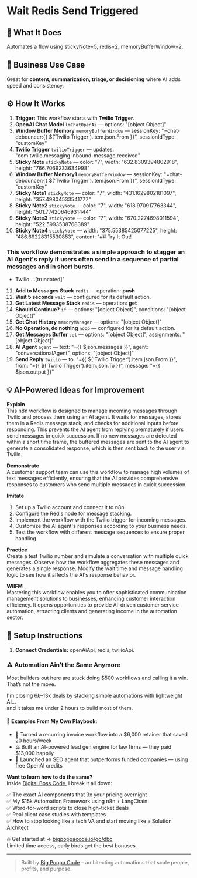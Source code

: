 # Wait Redis Send Triggered
## 🚀 What It Does
Automates a flow using stickyNote×5, redis×2, memoryBufferWindow×2.

## 💼 Business Use Case
Great for **content, summarization, triage, or decisioning** where AI adds speed and consistency.

## ⚙️ How It Works
1. **Trigger:** This workflow starts with **Twilio Trigger**.
2. **OpenAI Chat Model** `lmChatOpenAi` — options: "[object Object]"
3. **Window Buffer Memory** `memoryBufferWindow` — sessionKey: "=chat-debouncer:{{ $('Twilio Trigger').item.json.From }}", sessionIdType: "customKey"
4. **Twilio Trigger** `twilioTrigger` — updates: "com.twilio.messaging.inbound-message.received"
5. **Sticky Note** `stickyNote` — color: "7", width: "632.8309394802918", height: "766.7069233634998"
6. **Window Buffer Memory1** `memoryBufferWindow` — sessionKey: "=chat-debouncer:{{ $('Twilio Trigger').item.json.From }}", sessionIdType: "customKey"
7. **Sticky Note1** `stickyNote` — color: "7", width: "431.1629802181097", height: "357.49804533541777"
8. **Sticky Note2** `stickyNote` — color: "7", width: "618.970917763344", height: "501.77420646931444"
9. **Sticky Note3** `stickyNote` — color: "7", width: "670.2274698011594", height: "522.5993538768389"
10. **Sticky Note4** `stickyNote` — width: "375.55385425077225", height: "486.69228315530853", content: "## Try It Out!
### This workflow demonstrates a simple approach to stagger an AI Agent's reply if users often send in a sequence of partial messages and in short bursts.

* Twilio …[truncated]"
11. **Add to Messages Stack** `redis` — operation: **push**
12. **Wait 5 seconds** `wait` — configured for its default action.
13. **Get Latest Message Stack** `redis` — operation: **get**
14. **Should Continue?** `if` — options: "[object Object]", conditions: "[object Object]"
15. **Get Chat History** `memoryManager` — options: "[object Object]"
16. **No Operation, do nothing** `noOp` — configured for its default action.
17. **Get Messages Buffer** `set` — options: "[object Object]", assignments: "[object Object]"
18. **AI Agent** `agent` — text: "={{ $json.messages }}", agent: "conversationalAgent", options: "[object Object]"
19. **Send Reply** `twilio` — to: "={{ $('Twilio Trigger').item.json.From }}", from: "={{ $('Twilio Trigger').item.json.To }}", message: "={{ $json.output }}"

## 💡 AI-Powered Ideas for Improvement
**Explain**  
This n8n workflow is designed to manage incoming messages through Twilio and process them using an AI agent. It waits for messages, stores them in a Redis message stack, and checks for additional inputs before responding. This prevents the AI agent from replying prematurely if users send messages in quick succession. If no new messages are detected within a short time frame, the buffered messages are sent to the AI agent to generate a consolidated response, which is then sent back to the user via Twilio.

**Demonstrate**  
A customer support team can use this workflow to manage high volumes of text messages efficiently, ensuring that the AI provides comprehensive responses to customers who send multiple messages in quick succession.

**Imitate**  
1. Set up a Twilio account and connect it to n8n.  
2. Configure the Redis node for message stacking.  
3. Implement the workflow with the Twilio trigger for incoming messages.  
4. Customize the AI agent's responses according to your business needs.  
5. Test the workflow with different message sequences to ensure proper handling.

**Practice**  
Create a test Twilio number and simulate a conversation with multiple quick messages. Observe how the workflow aggregates these messages and generates a single response. Modify the wait time and message handling logic to see how it affects the AI's response behavior.

**WIIFM**  
Mastering this workflow enables you to offer sophisticated communication management solutions to businesses, enhancing customer interaction efficiency. It opens opportunities to provide AI-driven customer service automation, attracting clients and generating income in the automation sector.

## 🔧 Setup Instructions
1. **Connect Credentials:** openAiApi, redis, twilioApi.

### ⚠️ Automation Ain’t the Same Anymore

Most builders out here are stuck doing $500 workflows and calling it a win.  
That’s not the move.  

I'm closing $6k–$13k deals by stacking simple automations with lightweight AI...  
and it takes me under 2 hours to build most of them.

#### 🧠 Examples From My Own Playbook:
- 🔁 Turned a recurring invoice workflow into a $6,000 retainer that saved 20 hours/week  
- ⚖️ Built an AI-powered lead gen engine for law firms — they paid $13,000 happily  
- 🚀 Launched an SEO agent that outperforms funded companies — using free OpenAI credits  

**Want to learn how to do the same?**  
Inside [Digital Boss Code](https://bigpoppacode.io/go/dbc), I break it all down:

✅ The exact AI components that 3x your pricing overnight  
✅ My $15k Automation Framework using n8n + LangChain  
✅ Word-for-word scripts to close high-ticket deals  
✅ Real client case studies with templates  
✅ How to stop looking like a tech VA and start moving like a Solution Architect  

🔥 Get started at → [bigpoppacode.io/go/dbc](https://bigpoppacode.io/go/dbc)  
Limited time access, early birds get the best bonuses.

---
> Built by [Big Poppa Code](https://bigpoppacode.io) – architecting automations that scale people, profits, and purpose.
